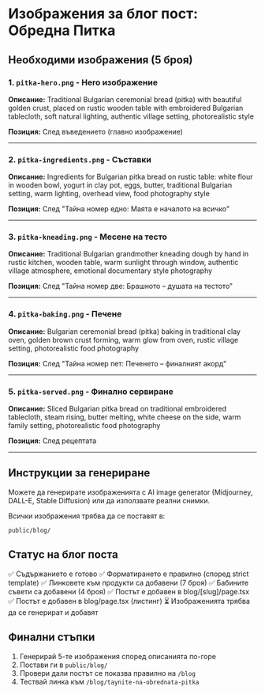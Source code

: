 # Изображения за блог пост: Обредна Питка

## Необходими изображения (5 броя)

### 1. `pitka-hero.png` - Hero изображение
**Описание:** Traditional Bulgarian ceremonial bread (pitka) with beautiful golden crust, placed on rustic wooden table with embroidered Bulgarian tablecloth, soft natural lighting, authentic village setting, photorealistic style

**Позиция:** След въведението (главно изображение)

---

### 2. `pitka-ingredients.png` - Съставки
**Описание:** Ingredients for Bulgarian pitka bread on rustic table: white flour in wooden bowl, yogurt in clay pot, eggs, butter, traditional Bulgarian setting, warm lighting, overhead view, food photography style

**Позиция:** След "Тайна номер едно: Маята е началото на всичко"

---

### 3. `pitka-kneading.png` - Месене на тесто
**Описание:** Traditional Bulgarian grandmother kneading dough by hand in rustic kitchen, wooden table, warm sunlight through window, authentic village atmosphere, emotional documentary style photography

**Позиция:** След "Тайна номер две: Брашното – душата на тестото"

---

### 4. `pitka-baking.png` - Печене
**Описание:** Bulgarian ceremonial bread (pitka) baking in traditional clay oven, golden brown crust forming, warm glow from oven, rustic village setting, photorealistic food photography

**Позиция:** След "Тайна номер пет: Печенето – финалният акорд"

---

### 5. `pitka-served.png` - Финално сервиране
**Описание:** Sliced Bulgarian pitka bread on traditional embroidered tablecloth, steam rising, butter melting, white cheese on the side, warm family setting, photorealistic food photography

**Позиция:** След рецептата

---

## Инструкции за генериране

Можете да генерирате изображенията с AI image generator (Midjourney, DALL-E, Stable Diffusion) или да използвате реални снимки.

Всички изображения трябва да се поставят в:
```
public/blog/
```

## Статус на блог поста

✅ Съдържанието е готово
✅ Форматирането е правилно (според strict template)
✅ Линковете към продукти са добавени (7 броя)
✅ Бабините съвети са добавени (4 броя)
✅ Постът е добавен в blog/[slug]/page.tsx
✅ Постът е добавен в blog/page.tsx (листинг)
⏳ Изображенията трябва да се генерират и добавят

## Финални стъпки

1. Генерирай 5-те изображения според описанията по-горе
2. Постави ги в `public/blog/`
3. Провери дали постът се показва правилно на `/blog`
4. Тествай линка към `/blog/taynite-na-obrednata-pitka`
